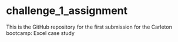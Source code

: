 # challenge_1_assignment
This is the GitHub repository for the first submission for the Carleton bootcamp: Excel case study
